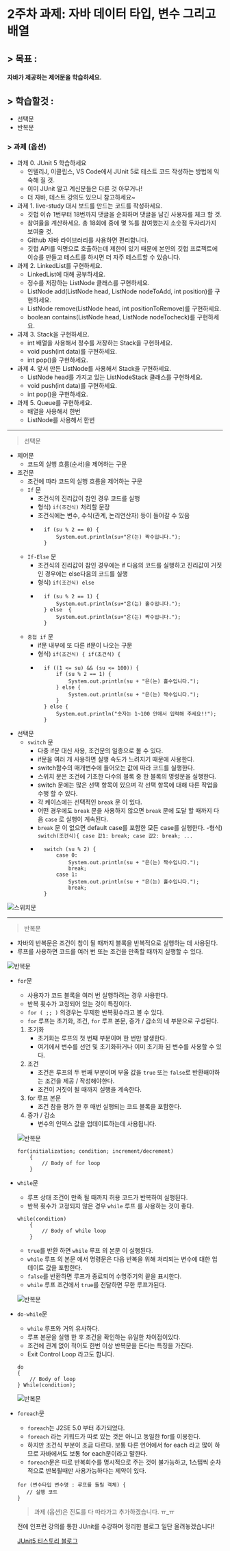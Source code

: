 # 2주차 과제: 자바 데이터 타입, 변수 그리고 배열

## > 목표 :
#### 자바가 제공하는 제어문을 학습하세요.
## > 학습할것 :
- 선택문
- 반복문

### > 과제 (옵션)
- 과제 0. JUnit 5 학습하세요
    - 인텔리J, 이클립스, VS Code에서 JUnit 5로 테스트 코드 작성하는 방법에 익숙해 질 것.
    - 이미 JUnit 알고 계신분들은 다른 것 아무거나!
    - 더 자바, 테스트 강의도 있으니 참고하세요~
- 과제 1. live-study 대시 보드를 만드는 코드를 작성하세요.
    - 깃헙 이슈 1번부터 18번까지 댓글을 순회하며 댓글을 남긴 사용자를 체크 할 것.
    - 참여율을 계산하세요. 총 18회에 중에 몇 %를 참여했는지 소숫점 두자리가지 보여줄 것.
    - Github 자바 라이브러리를 사용하면 편리합니다.
    - 깃헙 API를 익명으로 호출하는데 제한이 있기 때문에 본인의 깃헙 프로젝트에 이슈를 만들고 테스트를 하시면 더 자주 테스트할 수 있습니다.
- 과제 2. LinkedList를 구현하세요.
    - LinkedList에 대해 공부하세요.
    - 정수를 저장하는 ListNode 클래스를 구현하세요.
    - ListNode add(ListNode head, ListNode nodeToAdd, int position)를 구현하세요.
    - ListNode remove(ListNode head, int positionToRemove)를 구현하세요.
    - boolean contains(ListNode head, ListNode nodeTocheck)를 구현하세요.
- 과제 3. Stack을 구현하세요.
    - int 배열을 사용해서 정수를 저장하는 Stack을 구현하세요.
    - void push(int data)를 구현하세요.
    - int pop()을 구현하세요.
- 과제 4. 앞서 만든 ListNode를 사용해서 Stack을 구현하세요.
    - ListNode head를 가지고 있는 ListNodeStack 클래스를 구현하세요.
    - void push(int data)를 구현하세요.
    - int pop()을 구현하세요.
- 과제 5. Queue를 구현하세요.
    - 배열을 사용해서 한번
    - ListNode를 사용해서 한번
-----------
> 선택문

- 제어문
    - 코드의 실행 흐름(순서)을 제어하는 구문
- 조건문 
    - 조건에 따라 코드의 실행 흐름을 제어하는 구문
    - `If` 문
        - 조건식의 진리값이 참인 경우 코드를 실행
        - 형식) `if(조건식)` 처리할 문장
        - 조건식에는 변수, 수식(관계, 논리연산자) 등이 들어갈 수 있음
        - ```
            if (su % 2 == 0) {
                System.out.println(su+"은(는) 짝수입니다.");
            }
            ```
    - `If-Else` 문
        - 조건식의 진리값이 참인 경우에는 if 다음의 코드를 실행하고 진리값이 거짓인 경우에는 else다음의 코드를 실행
        - 형식) `if(조건식) else`
        - ```
            if (su % 2 == 1) {
                System.out.println(su+"은(는) 홀수입니다.");
            } else  {
                System.out.println(su+"은(는) 짝수입니다.");
            }
            ```
    - `중첩 if` 문
        - if문 내부에 또 다른 if문이 나오는 구문
        - 형식) `if(조건식) { if(조건식) { `
        - ```
            if ((1 <= su) && (su <= 100)) {
                if (su % 2 == 1) {
                    System.out.println(su + "은(는) 홀수입니다.");
                } else {
                    System.out.println(su + "은(는) 짝수입니다.");
                }
            } else {
                System.out.println("숫자는 1~100 안에서 입력해 주세요!!");
            }
            ```
- 선택문
    - `switch` 문
        - 다중 if문 대신 사용, 조건문의 일종으로 볼 수 있다.
        - if문을 여러 개 사용하면 실행 속도가 느려지기 때문에 사용한다.
        - switch함수의 매개변수에 들어오는 값에 따라 코드를 실행한다.
        - 스위치 문은 조건에 기초한 다수의 블록 중 한 블록의 명령문을 실행한다.
        - switch 문에는 많은 선택 항목이 있으며 각 선택 항목에 대해 다른 작업을 수행 할 수 있다.
        - 각 케이스에는 선택적인 `break` 문 이 있다. 
        - 어떤 경우에도 `break` 문을 사용하지 않으면 `break` 문에 도달 할 때까지 다음 `case` 로 실행이 계속된다.
        - `break` 문 이 없으면 default case를 포함한 모든 case를 실행한다. 
        -형식) `switch(조건식){ case 값1: break; case 값2: break; ...`
        - ```
            switch (su % 2) {
                case 0:
                    System.out.println(su + "은(는) 짝수입니다.");
                    break;
                case 1:
                    System.out.println(su + "은(는) 홀수입니다.");
                    break;
            }
            ```
![스위치문](https://img1.daumcdn.net/thumb/R1280x0/?scode=mtistory2&fname=https%3A%2F%2Fblog.kakaocdn.net%2Fdn%2FcqPEVa%2FbtqOtfP0CE6%2FWHCO43zL2jeHF11UcZvuXk%2Fimg.png "출처 https://kils-log-of-develop.tistory.com/349")

-------
> 반복문

- 자바의 반복문은 조건이 참이 될 때까지 블록을 반복적으로 실행하는 데 사용된다.
- 루프를 사용하면 코드를 여러 번 또는 조건을 만족할 때까지 실행할 수 있다.

![반복문](https://img1.daumcdn.net/thumb/R1280x0/?scode=mtistory2&fname=https%3A%2F%2Fblog.kakaocdn.net%2Fdn%2FwgV9T%2FbtqOqUrOCDX%2FfhRVzcaStumboIZsoP1RjK%2Fimg.png "출처 https://kils-log-of-develop.tistory.com/349")

- `for`문
    - 사용자가 코드 블록을 여러 번 실행하려는 경우 사용한다.
    - 반복 횟수가 고정되어 있는 것이 특징이다.
    -  `for ( ;; )` 의경우는 무제한 반복횟수라고 볼 수 있다.
    - `for` 루프는 초기화, 조건, `for` 루프 본문, 증가 / 감소의 네 부분으로 구성된다.
    1. 초기화 
        - 초기화는 루프의 첫 번째 부분이며 한 번만 발생한다.
        - 여기에서 변수를 선언 및 초기화하거나 이미 초기화 된 변수를 사용할 수 있다.
    2. 조건
        - 조건은 루프의 두 번째 부분이며 부울 값을 `true` 또는 `false`로 반환해야하는 조건을 제공 / 작성해야한다.
        - 조건이 거짓이 될 때까지 실행을 계속한다.
    3. for 루프 본문
        - 조건 참을 평가 한 후 매번 실행되는 코드 블록을 포함한다.
    4. 증가 / 감소
        - 변수의 인덱스 값을 업데이트하는데 사용됩니다.
        
    ![반복문](https://img1.daumcdn.net/thumb/R1280x0/?scode=mtistory2&fname=https%3A%2F%2Fblog.kakaocdn.net%2Fdn%2FbcGiKo%2FbtqOvdRbSsE%2FFhTUipIn8BX2toBxnEwHlk%2Fimg.png "출처 https://kils-log-of-develop.tistory.com/349")
    ```
    for(initialization; condition; increment/decrement)
        {
            // Body of for loop
        }
    ```

- `while`문
    - 루프 상태  조건이 만족 될 때까지 허용 코드가 반복하여 실행된다.
    - 반복 횟수가 고정되지 않은 경우 `while` 루프 를 사용하는 것이 좋다.
    ```
    while(condition)
        {
            // Body of while loop
        }
    ```
    - `true`를 반환 하면 `while` 루프 의 본문 이 실행된다.
    - `while` 루프 의 본문 에서 명령문은 다음 반복을 위해 처리되는 변수에 대한 업데이트 값을 포함한다.
    - `false`를 반환하면 루프가 종료되어 수명주기의 끝을 표시한다.
    - `while` 루프 조건에서 `true`를 전달하면 무한 루프가된다.

    ![반복문](https://img1.daumcdn.net/thumb/R1280x0/?scode=mtistory2&fname=https%3A%2F%2Fblog.kakaocdn.net%2Fdn%2Fb47mzT%2FbtqOtFnmy5l%2FYS9GErIOvxO9WqrcZhIobk%2Fimg.png "출처 https://kils-log-of-develop.tistory.com/349")

- `do-while`문
    - `while` 루프와 거의 유사하다. 
    - 루프 본문을 실행 한 후 조건을 확인하는 유일한 차이점이있다.
    - 조건에 관계 없이 적어도 한번 이상 반복문을 돈다는 특징을 가진다. 
    - Exit Control Loop 라고도  합니다. 
    ```
    do
    {
        // Body of loop
    } While(condition);
    ```
    ![반복문](https://img1.daumcdn.net/thumb/R1280x0/?scode=mtistory2&fname=https%3A%2F%2Fblog.kakaocdn.net%2Fdn%2FbnacqS%2FbtqOtDpxm01%2FqY8Qji1swG3gkRGF5asuj1%2Fimg.png "출처 https://kils-log-of-develop.tistory.com/349")

- `foreach`문
    - `foreach`는 J2SE 5.0 부터 추가되었다.
    - `foreach` 라는 키워드가 따로 있는 것은 아니고 동일한 for를 이용한다. 
    - 하지만 조건식 부분이 조금 다르다. 보통 다른 언어에서 for each 라고 많이 하므로 자바에서도 보통 for each문이라고 말한다.
    - `foreach`문은 따로 반복회수를 명시적으로 주는 것이 불가능하고, 1스탭씩 순차적으로 반복될때만 사용가능하다는 제약이 있다.
    ```
    for (변수타입 변수명 : 루프를 돌릴 객체) {
       // 실행 코드
    }
    ```

    > 과제 (옵션)은 진도를 다 따라가고 추가하겠습니다. ㅠ_ㅠ
    
    전에 인프런 강의를 통한 JUnit를 수강하며 정리한 블로그 일단 올려놓겠습니다!
    
    [JUnit5 티스토리 블로그](https://lifetime-devlop.tistory.com/)